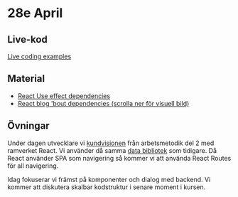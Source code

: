 # 28e April 

## Live-kod

[Live coding examples](live-coding/)

## Material
- [React Use effect dependencies](https://react.dev/reference/react/useEffect#examples-dependencies)
- [React blog 'bout dependencies (scrolla ner för visuell bild)](https://blog.bitsrc.io/understanding-dependencies-in-useeffect-7afd4df37c96)

## Övningar
Under dagen utvecklare vi [kundvisionen](https://github.com/fe22-kyh/arbetsmetodik-examiniation) från arbetsmetodik del 2 med ramverket React. Vi använder då samma [data bibliotek](https://github.com/fe22-kyh/arbetsmetodik-examiniation/blob/main/db.js) som tidigare.
Då React använder SPA som navigering så kommer vi att använda React Routes för all navigering.

Idag fokuserar vi främst på komponenter och dialog med backend. Vi kommer att diskutera skalbar kodstruktur i senare moment i kursen.

